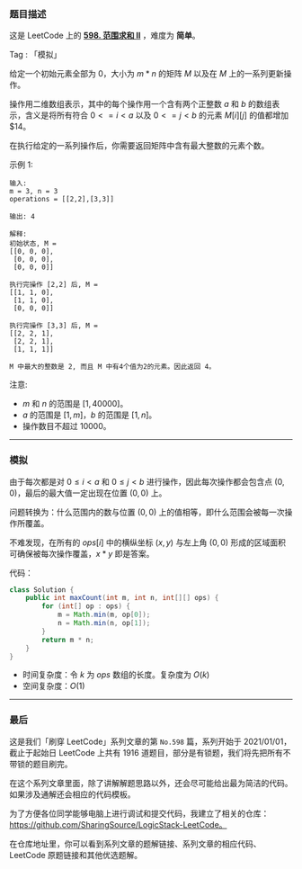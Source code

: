### 题目描述

这是 LeetCode 上的 **[598. 范围求和 II](https://leetcode-cn.com/problems/range-addition-ii/solution/gong-shui-san-xie-jian-dan-mo-ni-ti-by-a-006h/)** ，难度为 **简单**。

Tag : 「模拟」



给定一个初始元素全部为 $0$，大小为 $m*n$ 的矩阵 $M$ 以及在 $M$ 上的一系列更新操作。

操作用二维数组表示，其中的每个操作用一个含有两个正整数 $a$ 和 $b$ 的数组表示，含义是将所有符合 $0 <= i < a$ 以及 $0 <= j < b$ 的元素 $M[i][j]$ 的值都增加 $14。

在执行给定的一系列操作后，你需要返回矩阵中含有最大整数的元素个数。

示例 1:
```
输入: 
m = 3, n = 3
operations = [[2,2],[3,3]]

输出: 4

解释: 
初始状态, M = 
[[0, 0, 0],
 [0, 0, 0],
 [0, 0, 0]]

执行完操作 [2,2] 后, M = 
[[1, 1, 0],
 [1, 1, 0],
 [0, 0, 0]]

执行完操作 [3,3] 后, M = 
[[2, 2, 1],
 [2, 2, 1],
 [1, 1, 1]]

M 中最大的整数是 2, 而且 M 中有4个值为2的元素。因此返回 4。
```
注意:
* $m$ 和 $n$ 的范围是 $[1,40000]$。
* $a$ 的范围是 $[1,m]$，$b$ 的范围是 $[1,n]$。
* 操作数目不超过 $10000$。

---

### 模拟

由于每次都是对 $0 \leq i < a$ 和 $0 \leq j < b$ 进行操作，因此每次操作都会包含点 $(0, 0)$，最后的最大值一定出现在位置 $(0, 0)$ 上。

问题转换为：什么范围内的数与位置 $(0, 0)$ 上的值相等，即什么范围会被每一次操作所覆盖。

不难发现，在所有的 $ops[i]$ 中的横纵坐标 $(x, y)$ 与左上角 $(0, 0)$ 形成的区域面积可确保被每次操作覆盖，$x * y$ 即是答案。

代码：
```Java
class Solution {
    public int maxCount(int m, int n, int[][] ops) {
        for (int[] op : ops) {
            m = Math.min(m, op[0]);
            n = Math.min(n, op[1]);
        }
        return m * n;
    }
}
```
* 时间复杂度：令 $k$ 为 $ops$ 数组的长度。复杂度为 $O(k)$
* 空间复杂度：$O(1)$

---

### 最后

这是我们「刷穿 LeetCode」系列文章的第 `No.598` 篇，系列开始于 2021/01/01，截止于起始日 LeetCode 上共有 1916 道题目，部分是有锁题，我们将先把所有不带锁的题目刷完。

在这个系列文章里面，除了讲解解题思路以外，还会尽可能给出最为简洁的代码。如果涉及通解还会相应的代码模板。

为了方便各位同学能够电脑上进行调试和提交代码，我建立了相关的仓库：https://github.com/SharingSource/LogicStack-LeetCode。

在仓库地址里，你可以看到系列文章的题解链接、系列文章的相应代码、LeetCode 原题链接和其他优选题解。

